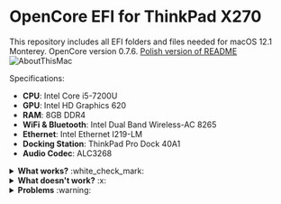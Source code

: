 # OpenCore EFI for ThinkPad X270
This repository includes all EFI folders and files needed for macOS 12.1 Monterey. OpenCore version 0.7.6.
<a href="https://github.com/BlackOtton/ThinkPad-X270-OpenCore/blob/main/README-PL.md">Polish version of README</a>
![AboutThisMac](https://user-images.githubusercontent.com/52571671/147268041-f7247e3a-e8b0-4053-9645-01cd893e0c06.png)


Specifications:
- **CPU**: Intel Core i5-7200U
- **GPU**: Intel HD Graphics 620
- **RAM**: 8GB DDR4
- **WiFi & Bluetooth**: Intel Dual Band Wireless-AC 8265
- **Ethernet**: Intel Ethernet I219-LM
- **Docking Station**: ThinkPad Pro Dock 40A1
- **Audio Codec**: ALC3268

<details><summary><b>What works?</b> :white_check_mark:</summary>
    <li>Power Management <br> </li>
    <li>Power Bridge <br> </li>
    <li>Graphics Acceleration <br> </li>
    <li>Audio Output&Input <br> </li>
    <li>Touchscreen <br> </li>
    <li>USB Ports <br> </li>
    <li>WiFi <br> </li>
    <li>Bluetooth <br> </li>
    <li>Ethernet <br> </li>
    <li>Docking USB Ports <br> </li>
    <li>Docking Ethernet <br> </li>
    <li>HDMI Out <br> </li>
    <li>TouchPad (Click and gestures) <br> </li>
    <li>TrackPoint <br> </li>
    <li>Sleep <br> </li>
</details>

<details><summary><b>What doesn't work?</b> :x:</summary>
  <li>DisplayPort Out from dock (if you know how to repair this, please let me know.) <br> </li>
  <li>VGA Out from dock <br> </li>
  <li>DVI Out from dock <br> </li>
  <li>Lid Sleep <br> </li>
  <li>Sidecar <br> </li>
</details>

<details><summary><b>Problems</b> :warning:</summary>
  <li>Wi-Fi disconnets when docking ethernet is connected.<br> </li> 
</details>

